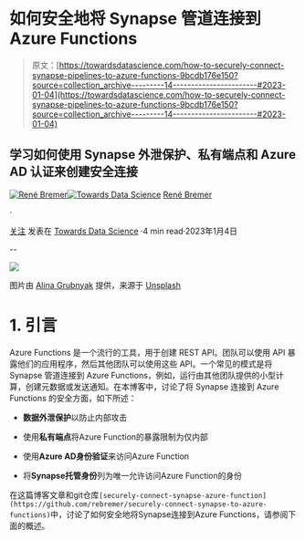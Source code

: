 # 如何安全地将 Synapse 管道连接到 Azure Functions

> 原文：[https://towardsdatascience.com/how-to-securely-connect-synapse-pipelines-to-azure-functions-9bcdb176e150?source=collection_archive---------14-----------------------#2023-01-04](https://towardsdatascience.com/how-to-securely-connect-synapse-pipelines-to-azure-functions-9bcdb176e150?source=collection_archive---------14-----------------------#2023-01-04)

## 学习如何使用 Synapse 外泄保护、私有端点和 Azure AD 认证来创建安全连接

[](https://rebremer.medium.com/?source=post_page-----9bcdb176e150--------------------------------)[![René Bremer](../Images/e422c4b84e225d2a949251ebc24dbd2c.png)](https://rebremer.medium.com/?source=post_page-----9bcdb176e150--------------------------------)[](https://towardsdatascience.com/?source=post_page-----9bcdb176e150--------------------------------)[![Towards Data Science](../Images/a6ff2676ffcc0c7aad8aaf1d79379785.png)](https://towardsdatascience.com/?source=post_page-----9bcdb176e150--------------------------------) [René Bremer](https://rebremer.medium.com/?source=post_page-----9bcdb176e150--------------------------------)

·

[关注](https://medium.com/m/signin?actionUrl=https%3A%2F%2Fmedium.com%2F_%2Fsubscribe%2Fuser%2F11e5e7fb3771&operation=register&redirect=https%3A%2F%2Ftowardsdatascience.com%2Fhow-to-securely-connect-synapse-pipelines-to-azure-functions-9bcdb176e150&user=Ren%C3%A9+Bremer&userId=11e5e7fb3771&source=post_page-11e5e7fb3771----9bcdb176e150---------------------post_header-----------) 发表在 [Towards Data Science](https://towardsdatascience.com/?source=post_page-----9bcdb176e150--------------------------------) ·4 min read·2023年1月4日[](https://medium.com/m/signin?actionUrl=https%3A%2F%2Fmedium.com%2F_%2Fvote%2Ftowards-data-science%2F9bcdb176e150&operation=register&redirect=https%3A%2F%2Ftowardsdatascience.com%2Fhow-to-securely-connect-synapse-pipelines-to-azure-functions-9bcdb176e150&user=Ren%C3%A9+Bremer&userId=11e5e7fb3771&source=-----9bcdb176e150---------------------clap_footer-----------)

--

[](https://medium.com/m/signin?actionUrl=https%3A%2F%2Fmedium.com%2F_%2Fbookmark%2Fp%2F9bcdb176e150&operation=register&redirect=https%3A%2F%2Ftowardsdatascience.com%2Fhow-to-securely-connect-synapse-pipelines-to-azure-functions-9bcdb176e150&source=-----9bcdb176e150---------------------bookmark_footer-----------)![](../Images/0d78113d8329f6775a3e9d8a438128b5.png)

图片由 [Alina Grubnyak](https://unsplash.com/@alinnnaaaa) 提供，来源于 [Unsplash](https://unsplash.com/)

# 1\. 引言

Azure Functions 是一个流行的工具，用于创建 REST API。团队可以使用 API 暴露他们的应用程序，然后其他团队可以使用这些 API。一个常见的模式是将 Synapse 管道连接到 Azure Functions，例如，运行由其他团队提供的小型计算，创建元数据或发送通知。在本博客中，讨论了将 Synapse 连接到 Azure Functions 的安全方面，如下所述：

+   **数据外泄保护**以防止内部攻击

+   使用**私有端点**将Azure Function的暴露限制为仅内部

+   使用**Azure AD身份验证**来访问Azure Function

+   将**Synapse托管身份**列为唯一允许访问Azure Function的身份

在这篇博客文章和git仓库`[securely-connect-synapse-azure-function](https://github.com/rebremer/securely-connect-synapse-to-azure-functions)`中，讨论了如何安全地将Synapse连接到Azure Functions，请参阅下面的概述。
